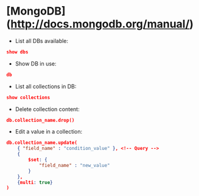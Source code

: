 [MongoDB] (http://docs.mongodb.org/manual/)
=======

* List all DBs available:
```json
show dbs
```
* Show DB in use:
```json
db
```
* List all collections in DB:
```json
show collections
```
* Delete collection content:
```json
db.collection_name.drop()
```
* Edit a value in a collection:
```json
db.collection_name.update(
	{ "field_name" : "condition_value" }, <!-- Query -->
	{
		$set: {
			"field_name" : "new_value"
		}
	},
	{multi: true}
)
```
